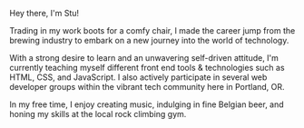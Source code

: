 Hey there, I'm Stu! 

Trading in my work boots for a comfy chair, I made the career jump from the brewing industry to embark on a new journey into the world of technology.

With a strong desire to learn and an unwavering self-driven attitude, I'm currently teaching myself different front end tools & technologies such as HTML, CSS, and JavaScript. I also actively participate in several web developer groups within the vibrant tech community here in Portland, OR.

In my free time, I enjoy creating music, indulging in fine Belgian beer, and honing my skills at the local rock climbing gym.
